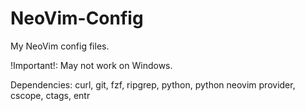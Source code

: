 # NeoVim-Config
My NeoVim config files.

!Important!: May not work on Windows.

Dependencies:
  curl,
  git,
  fzf,
  ripgrep,
  python,
  python neovim provider,
  cscope,
  ctags,
  entr
